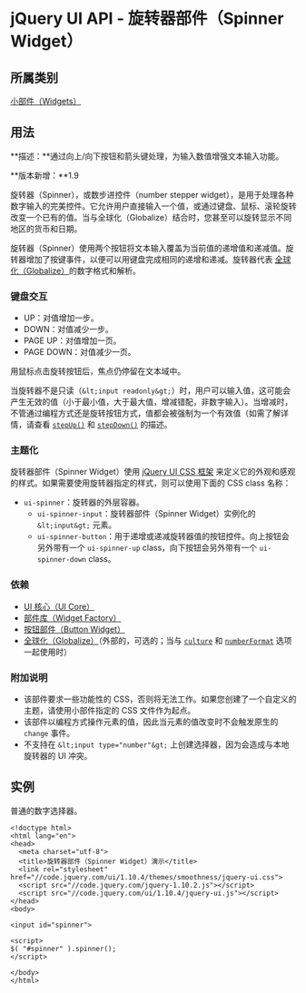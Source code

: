 # jQuery UI API - 旋转器部件（Spinner Widget）

## 所属类别

[小部件（Widgets）](ref-widgets.html)

## 用法

**描述：**通过向上/向下按钮和箭头键处理，为输入数值增强文本输入功能。

**版本新增：**1.9

旋转器（Spinner），或数步进控件（number stepper widget），是用于处理各种数字输入的完美控件。它允许用户直接输入一个值，或通过键盘、鼠标、滚轮旋转改变一个已有的值。当与全球化（Globalize）结合时，您甚至可以旋转显示不同地区的货币和日期。

旋转器（Spinner）使用两个按钮将文本输入覆盖为当前值的递增值和递减值。旋转器增加了按键事件，以便可以用键盘完成相同的递增和递减。旋转器代表 [全球化（Globalize）](https://github.com/jquery/globalize)的数字格式和解析。

### 键盘交互

*   UP：对值增加一步。
*   DOWN：对值减少一步。
*   PAGE UP：对值增加一页。
*   PAGE DOWN：对值减少一页。

用鼠标点击旋转按钮后，焦点仍停留在文本域中。

当旋转器不是只读（`&lt;input readonly&gt;`）时，用户可以输入值，这可能会产生无效的值（小于最小值，大于最大值，增减错配，非数字输入）。当增减时，不管通过编程方式还是旋转按钮方式，值都会被强制为一个有效值（如需了解详情，请查看 [`stepUp()`](#method-stepUp) 和 [`stepDown()`](#method-stepDown) 的描述。

### 主题化

旋转器部件（Spinner Widget）使用 [jQuery UI CSS 框架](api-css-framework.html) 来定义它的外观和感观的样式。如果需要使用旋转器指定的样式，则可以使用下面的 CSS class 名称：

*   `ui-spinner`：旋转器的外层容器。
    *   `ui-spinner-input`：旋转器部件（Spinner Widget）实例化的 `&lt;input&gt;` 元素。
    *   `ui-spinner-button`：用于递增或递减旋转器值的按钮控件。向上按钮会另外带有一个 `ui-spinner-up` class，向下按钮会另外带有一个 `ui-spinner-down` class。

### 依赖

*   [UI 核心（UI Core）](ref-ui-core.html)
*   [部件库（Widget Factory）](api-jQuery-widget.html)
*   [按钮部件（Button Widget）](api-button.html)
*   [全球化（Globalize）](https://github.com/jquery/globalize)（外部的，可选的；当与 [`culture`](#option-culture) 和 [`numberFormat`](#option-numberFormat) 选项一起使用时）

### 附加说明

*   该部件要求一些功能性的 CSS，否则将无法工作。如果您创建了一个自定义的主题，请使用小部件指定的 CSS 文件作为起点。
*   该部件以编程方式操作元素的值，因此当元素的值改变时不会触发原生的 `change` 事件。
*   不支持在 `&lt;input type="number"&gt;` 上创建选择器，因为会造成与本地旋转器的 UI 冲突。

## 实例

普通的数字选择器。

```
<!doctype html>
<html lang="en">
<head>
  <meta charset="utf-8">
  <title>旋转器部件（Spinner Widget）演示</title>
  <link rel="stylesheet" href="//code.jquery.com/ui/1.10.4/themes/smoothness/jquery-ui.css">
  <script src="//code.jquery.com/jquery-1.10.2.js"></script>
  <script src="//code.jquery.com/ui/1.10.4/jquery-ui.js"></script>
</head>
<body>

<input id="spinner">

<script>
$( "#spinner" ).spinner();
</script>

</body>
</html>

```



